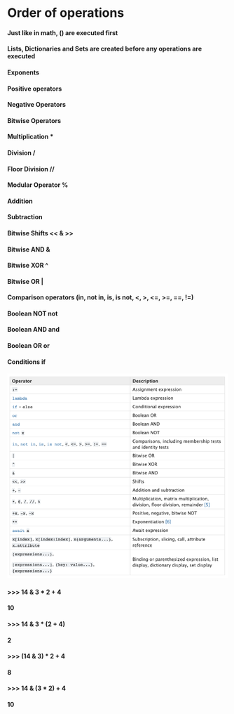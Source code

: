 # Order of operations

#### Just like in math, () are executed first

#### Lists, Dictionaries and Sets are created before any operations are executed

#### Exponents
#### Positive operators
#### Negative Operators
#### Bitwise Operators

#### Multiplication *
#### Division /
#### Floor Division //
#### Modular Operator %
#### Addition
#### Subtraction
#### Bitwise Shifts << & >>
#### Bitwise AND &
#### Bitwise XOR ^
#### Bitwise OR |
#### Comparison operators (in, not in, is, is not, <, >, <=, >=, ==, !=)
#### Boolean NOT not
#### Boolean AND and
#### Boolean OR or
#### Conditions if

![](2021-02-01-07-08-06.png)

#### >>> 14 & 3 * 2 + 4
#### 10
#### >>> 14 & 3 * (2 + 4)
#### 2
#### >>> (14 & 3) * 2 + 4
#### 8
#### >>> 14 & (3 * 2) + 4
#### 10